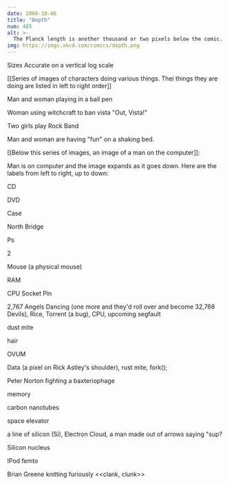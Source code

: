 ```yaml
---
date: 2008-10-06
title: "Depth"
num: 485
alt: >-
  The Planck length is another thousand or two pixels below the comic.
img: https://imgs.xkcd.com/comics/depth.png
---
```

Sizes Accurate on a vertical log scale

[[Series of images of characters doing various things. Thei things they are doing are listed in left to right order]]

Man and woman playing in a ball pen 

 Woman using witchcraft to ban vista "Out, Vista!"

Two girls play Rock Band 

 Man and woman are having "fun" on a shaking bed.

[[Below this series of images, an image of a man on the computer]]: 

Man is on computer and the image expands as it goes down. Here are the labels from left to right, up to down:

CD 

 DVD 

 Case 

 North Bridge 

 Ps

2 

 Mouse (a physical mouse) 

 RAM 

 CPU Socket Pin 

 2,767 Angels Dancing (one more and they'd roll over and become 32,768 Devils), Rice, Torrent (a bug), CPU, upcoming segfault 

 dust mite 

 hair 

 OVUM 

 Data (a pixel on Rick Astley's shoulder), rust mite, fork(); 

 Peter Norton fighting a baxteriophage 

 memory 

 carbon nanotubes 

 space elevator 

 a line of silicon (Si), Electron Cloud, a man made out of arrows saying "sup? 

 Silicon nucleus 

 IPod femto 

 Brian Greene knitting furiously <<clank, clunk>>

